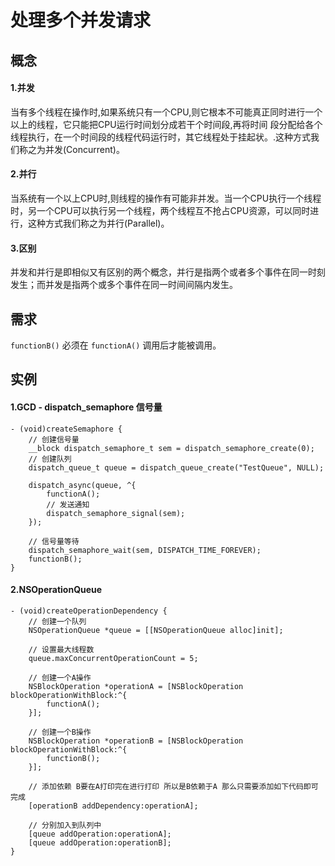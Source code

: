 # 处理多个并发请求



## 概念
#### 1.并发 
当有多个线程在操作时,如果系统只有一个CPU,则它根本不可能真正同时进行一个以上的线程，它只能把CPU运行时间划分成若干个时间段,再将时间 段分配给各个线程执行，在一个时间段的线程代码运行时，其它线程处于挂起状。.这种方式我们称之为并发(Concurrent)。

#### 2.并行 
当系统有一个以上CPU时,则线程的操作有可能非并发。当一个CPU执行一个线程时，另一个CPU可以执行另一个线程，两个线程互不抢占CPU资源，可以同时进行，这种方式我们称之为并行(Parallel)。

#### 3.区别 
并发和并行是即相似又有区别的两个概念，并行是指两个或者多个事件在同一时刻发生；而并发是指两个或多个事件在同一时间间隔内发生。


## 需求
`functionB()` 必须在 `functionA()` 调用后才能被调用。
## 实例
#### 1.GCD - dispatch_semaphore 信号量

```
- (void)createSemaphore {
    // 创建信号量
    __block dispatch_semaphore_t sem = dispatch_semaphore_create(0);
    // 创建队列
    dispatch_queue_t queue = dispatch_queue_create("TestQueue", NULL);
    
    dispatch_async(queue, ^{
        functionA();
        // 发送通知
        dispatch_semaphore_signal(sem);
    });
    
    // 信号量等待
    dispatch_semaphore_wait(sem, DISPATCH_TIME_FOREVER);
    functionB();
}
```

#### 2.NSOperationQueue 

```
- (void)createOperationDependency {
    // 创建一个队列
    NSOperationQueue *queue = [[NSOperationQueue alloc]init];
    
    // 设置最大线程数
    queue.maxConcurrentOperationCount = 5;
    
    // 创建一个A操作
    NSBlockOperation *operationA = [NSBlockOperation blockOperationWithBlock:^{
        functionA();
    }];
    
    // 创建一个B操作
    NSBlockOperation *operationB = [NSBlockOperation blockOperationWithBlock:^{
        functionB();
    }];
    
    // 添加依赖 B要在A打印完在进行打印 所以是B依赖于A 那么只需要添加如下代码即可完成
    [operationB addDependency:operationA];
    
    // 分别加入到队列中
    [queue addOperation:operationA];
    [queue addOperation:operationB];
}
```